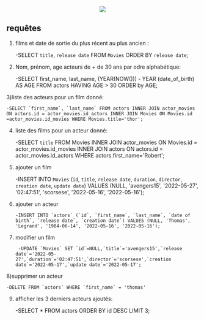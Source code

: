 <p align="center">
    <img src="https://img.shields.io/badge/version-1.0.1-blue" />
</p>


## requêtes

1) films et date de sortie du plus récent au plus ancien :

    -SELECT  `title`, `release date` FROM `Movies` ORDER BY `release date`;
    
2) Nom, prénom, age acteurs de + de 30 ans par odre alphabétique:
    
    -SELECT first_name, last_name, (YEAR(NOW())) - YEAR (date_of_birth) AS AGE FROM actors HAVING AGE > 30 ORDER by AGE;
    
3)liste des acteurs pour un film donné:
 
    -SELECT `first_name`, `last_name` FROM actors INNER JOIN actor_movies ON actors.id = actor_movies.id_actors INNER JOIN Movies ON Movies.id  =actor_movies.id_movies WHERE Movies.title='thor';
    
4) liste des films pour un acteur donné:

    -SELECT `title` FROM Movies INNER JOIN actor_movies ON Movies.id = actor_movies.id_movies INNER JOIN actors ON actors.id = actor_movies.id_actors WHERE actors.first_name='Robert';
   
5) ajouter un film
  
      -INSERT INTO `Movies` (`id`, `title`, `release date`, `duration`, `director`, `creation date`, `update date`) VALUES (NULL, 'avengers15', '2022-05-27', '02:47:51', 'scorsese', '2022-05-16', '2022-05-16');
      
6) ajouter un acteur
    
       -INSERT INTO `actors` (`id`, `first_name`, `last_name`, `date of birth`, `release date`, `creation date`) VALUES (NULL, 'Thomas', 'Legrand', '1984-06-14', '2022-05-16', '2022-05-16');
       
7) modifier un film 

        -UPDATE `Movies` SET `id`=NULL,`title`='avengers15',`release date`='2022-05-27',`duration`='02:47:51',`director`='scorsese',`creation date`='2022-05-17',`update date`='2022-05-17';
        
 8)supprimer un acteur
 
    -DELETE FROM `actors` WHERE `first_name` = 'thomas'
    
 9) afficher les 3 derniers acteurs ajoutés:
 
    -SELECT * FROM actors ORDER BY id DESC LIMIT 3;

    
    



